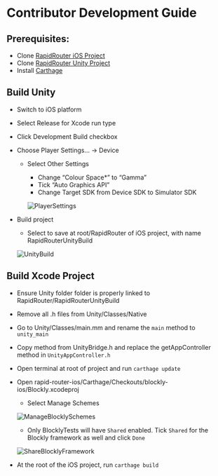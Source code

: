 # Contributor Development Guide

## Prerequisites:
- Clone [RapidRouter iOS Project](https://github.com/ocadotechnology/rapid-router-ios)
- Clone [RapidRouter Unity Project](https://github.com/ocadotechnology/rapid-router-unity)
- Install [Carthage](https://github.com/Carthage/Carthage#installing-carthage)

## Build Unity
- Switch to iOS platform
- Select Release for Xcode run type
- Click Development Build checkbox
- Choose Player Settings… -> Device
    - Select Other Settings
        - Change “Colour Space*” to “Gamma”
        - Tick “Auto Graphics API”
        - Change Target SDK from Device SDK to Simulator SDK
        
        ![PlayerSettings](https://github.com/ocadotechnology/rapid-router-ios/blob/AddReadMe/images/UnityPlayerSettings.png)
        
- Build project
    - Select to save at root/RapidRouter of iOS project, with name RapidRouterUnityBuild
    
    ![UnityBuild](https://github.com/ocadotechnology/rapid-router-ios/blob/AddReadMe/images/UnityiOSBuild.png)

## Build Xcode Project
- Ensure Unity folder folder is properly linked to RapidRouter/RapidRouterUnityBuild
- Remove all .h files from Unity/Classes/Native
- Go to Unity/Classes/main.mm and rename the `main` method to `unity_main`
- Copy method from UnityBridge.h and replace the getAppController method in `UnityAppController.h`
- Open terminal at root of project and run `carthage update`
- Open rapid-router-ios/Carthage/Checkouts/blockly-ios/Blockly.xcodeproj
    - Select Manage Schemes
    
    ![ManageBlocklySchemes](https://github.com/ocadotechnology/rapid-router-ios/blob/AddReadMe/images/XcodeManageSchemes.png)
    
    - Only BlocklyTests will have `Shared` enabled. Tick `Shared` for the Blockly framework as well and click `Done`
    
    ![ShareBlocklyFramework](https://github.com/ocadotechnology/rapid-router-ios/blob/AddReadMe/images/ShareBlocklyFramework.png)
    
- At the root of the iOS project, run `carthage build`
